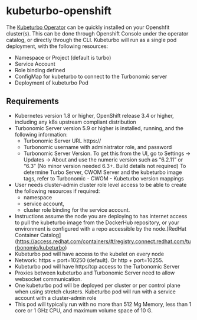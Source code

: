 # kubeturbo-openshift

The [Kubeturbo Operator](https://operatorhub.io/operator/kubeturb "Kubeturbo Operator") can be quickly installed on your Openshfit cluster(s). This can be done through Openshift Console under the operator catalog, or directly through the CLI. Kubeturbo will run as a single pod deployment, with the following resources:

* Namespace or Project (default is turbo)
* Service Account
* Role binding defined
* ConfigMap for kubeturbo to connect to the Turbonomic server
* Deployment of kubeturbo Pod


## Requirements
* Kubernetes version 1.8 or higher, OpenShift release 3.4 or higher, including any k8s upstream compliant distribution
* Turbonomic Server version 5.9 or higher is installed, running, and the following information:
  * Turbonomic Server URL https://
  * Turbonomic username with administrator role, and password
  * Turbonomic Server Version. To get this from the UI, go to Settings -> Updates -> About and use the numeric version such as “6.2.11” or “6.3” (No minor version needed 6.3+. Build details not required) To determine Turbo Server, CWOM Server and the kubeturbo image tags, refer to Turbonomic - CWOM - Kubeturbo version mappings
* User needs cluster-admin cluster role level access to be able to create the following resources if required: 
  * namespace
  * service account,
  * cluster role binding for the service account.
* Instructions assume the node you are deploying to has internet access to pull the kubeturbo image from the DockerHub repository, or your environment is configured with a repo accessible by the node.[RedHat Container Catalog] (https://access.redhat.com/containers/#/registry.connect.redhat.com/turbonomic/kubeturbo)
* Kubeturbo pod will have access to the kubelet on every node
* Network: https + port=10250 (default). Or http + port=10255.
* Kubeturbo pod will have https/tcp access to the Turbonomic Server
* Proxies between kubeturbo and Turbonomic Server need to allow websocket communication.
* One kubeturbo pod will be deployed per cluster or per control plane when using stretch clusters. Kubeturbo pod will run with a service account with a cluster-admin role
* This pod will typically run with no more than 512 Mg Memory, less than 1 core or 1 GHz CPU, and maximum volume space of 10 G.
